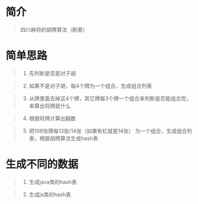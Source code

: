# 简介

> 四川麻将的胡牌算法（刷表）

# 简单思路

> 1. 先判断是否是对子胡

> 2. 如果不是对子胡，每4个牌为一个组合，生成组合列表

> 3. 从牌里面去掉这4个牌，其它牌每3个牌一个组合来判断是否能组合完，来算出将牌是什么

> 4. 根据将牌计算出翻数

> 5. 把108张牌每13张/14张（如果有杠就是14张） 为一个组合，生成组合列表，根据胡牌算法生成hash表

# 生成不同的数据

> 1. 生成java类的hash表

> 2. 生成js类的hash表
